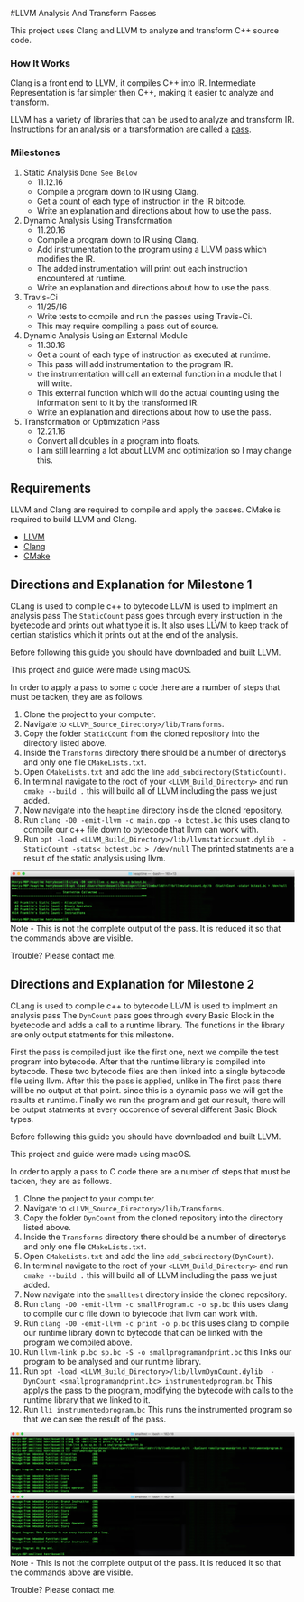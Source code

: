 #LLVM Analysis And Transform Passes

This project uses Clang and LLVM to analyze and transform C++ source code.

### How It Works

Clang is a front end to LLVM, it compiles C++ into IR. Intermediate Representation is far simpler then C++, making it easier to analyze and transform.

LLVM has a variety of libraries that can be used to analyze and transform IR. Instructions for an analysis or a transformation are called a [pass](http://llvm.org/docs/GettingStarted.html#overview).




### Milestones

1. Static Analysis `Done See Below`                        
    * 11.12.16
    * Compile a program down to IR using Clang.
    * Get a count of each type of instruction in the IR bitcode.
    * Write an explanation and directions about how to use the pass.
2.  Dynamic Analysis Using Transformation        
    * 11.20.16 
    * Compile a program down to IR using Clang.
    * Add instrumentation to the program using a LLVM pass which modifies the IR.
    * The added instrumentation will print out each instruction encountered at runtime.
    * Write an explanation and directions about how to use the pass.
3. Travis-Ci                                    
    * 11/25/16
    * Write tests to compile and run the passes using Travis-Ci.
    * This may require compiling a pass out of source.
4. Dynamic Analysis Using an External Module    
    * 11.30.16        
    * Get a count of each type of instruction as executed at runtime.
    * This pass will add instrumentation to the program IR.
    * the instrumentation will call an external function in a module that I will write.
    * This external function which will do the actual counting using the information sent to it by the transformed IR.
    * Write an explanation and directions about how to use the pass.
5. Transformation or Optimization Pass
    * 12.21.16
    * Convert all doubles in a program into floats.
    * I am still learning a lot about LLVM and optimization so I may change this.


## Requirements

LLVM and Clang are required to compile and apply the passes.
CMake is required to build LLVM and Clang.

* [LLVM](http://llvm.org/docs/GettingStarted.html#overview)
* [Clang](http://clang.llvm.org/get_started.html)
* [CMake](http://llvm.org/docs/GettingStarted.html#overview)



## Directions and Explanation for Milestone 1

CLang is used to compile c++ to bytecode
LLVM is used to implment an analysis pass
The `StaticCount` pass goes through every instruction in the byetecode and prints out what type it is. It also uses LLVM to keep track of certian statistics which it prints out at the end of the analysis.


Before following this guide you should have downloaded and built LLVM.

This project and guide were made using macOS.

In order to apply a pass to some c code there are a number of steps that must be tacken, they are as follows.

1. Clone the project to your computer.
2. Navigate to `<LLVM_Source_Directory>/lib/Transforms`.
3. Copy the folder `StaticCount` from the cloned repository into the directory listed above.
4. Inside the `Transforms` directory there should be a number of directorys and only one file `CMakeLists.txt`.
5. Open `CMakeLists.txt` and add the line `add_subdirectory(StaticCount)`.
6. In terminal navigate to the root of your `<LLVM_Build_Directory>` and run `cmake --build .` this will build all of LLVM including the pass we just added.
7. Now navigate into the `heaptime` directory inside the cloned repository.
8. Run `clang -O0 -emit-llvm -c main.cpp -o bctest.bc` this uses clang to compile our c++ file down to bytecode that llvm can work with.
9. Run `opt -load <LLVM_Build_Directory>/lib/llvmstaticcount.dylib  -StaticCount -stats< bctest.bc > /dev/null` The printed statments are a result of the static analysis using llvm.


![Screenshot](/images/milestone1.jpg)
Note - This is not the complete output of the pass. It is reduced it so that the commands above are visible.


Trouble? Please contact me.

## Directions and Explanation for Milestone 2

CLang is used to compile c++ to bytecode
LLVM is used to implment an analysis pass
The `DynCount` pass goes through every Basic Block in the byetecode and adds a call to a runtime library. The functions in the library are only output statments for this milestone. 

First the pass is compiled just like the first one, next we compile the test program into bytecode. After that the runtime library is compiled into bytecode. These two bytecode files are then linked into a single bytecode file using llvm. After this the pass is applied, unlike in The first pass there will be no output at that point. since this is a dynamic pass we will get the results at runtime. Finally we run the program and get our result, there will be output statments at every occorence of several different Basic Block types.

Before following this guide you should have downloaded and built LLVM.

This project and guide were made using macOS.

In order to apply a pass to C code there are a number of steps that must be tacken, they are as follows.

1. Clone the project to your computer.
2. Navigate to `<LLVM_Source_Directory>/lib/Transforms`.
3. Copy the folder `DynCount` from the cloned repository into the directory listed above.
4. Inside the `Transforms` directory there should be a number of directorys and only one file `CMakeLists.txt`.
5. Open `CMakeLists.txt` and add the line `add_subdirectory(DynCount)`.
6. In terminal navigate to the root of your `<LLVM_Build_Directory>` and run `cmake --build .` this will build all of LLVM including the pass we just added.
7. Now navigate into the `smalltest` directory inside the cloned repository.
8. Run `clang -O0 -emit-llvm -c smallProgram.c -o sp.bc` this uses clang to compile our c file down to bytecode that llvm can work with.
9. Run `clang -O0 -emit-llvm -c print -o p.bc` this uses clang to compile our runtime library down to bytecode that can be linked with the program we compiled above.
10. Run `llvm-link p.bc sp.bc -S -o smallprogramandprint.bc` this links our program to be analysed and our runtime library.
11. Run `opt -load <LLVM_Build_Directory>/lib/llvmDynCount.dylib  -DynCount <smallprogramandprint.bc> instrumentedprogram.bc` This applys the pass to the program, modifying the bytecode with calls to the runtime library that we linked to it.
12. Run `lli instrumentedprogram.bc` This runs the instrumented program so that we can see the result of the pass.


![Screenshot](/images/milestone2.jpg)
![Screenshot](/images/milestone2_2.jpg)
Note - This is not the complete output of the pass. It is reduced it so that the commands above are visible.

Trouble? Please contact me.











